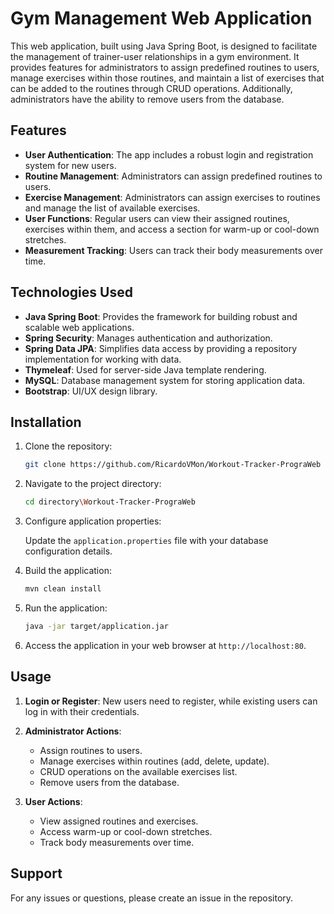 # Gym Management Web Application

This web application, built using Java Spring Boot, is designed to facilitate the management of trainer-user relationships in a gym environment. It provides features for administrators to assign predefined routines to users, manage exercises within those routines, and maintain a list of exercises that can be added to the routines through CRUD operations. Additionally, administrators have the ability to remove users from the database.

## Features

- **User Authentication**: The app includes a robust login and registration system for new users.
- **Routine Management**: Administrators can assign predefined routines to users.
- **Exercise Management**: Administrators can assign exercises to routines and manage the list of available exercises.
- **User Functions**: Regular users can view their assigned routines, exercises within them, and access a section for warm-up or cool-down stretches.
- **Measurement Tracking**: Users can track their body measurements over time.

## Technologies Used

- **Java Spring Boot**: Provides the framework for building robust and scalable web applications.
- **Spring Security**: Manages authentication and authorization.
- **Spring Data JPA**: Simplifies data access by providing a repository implementation for working with data.
- **Thymeleaf**: Used for server-side Java template rendering.
- **MySQL**: Database management system for storing application data.
- **Bootstrap**: UI/UX design library.

## Installation

1. Clone the repository:

   ```bash
   git clone https://github.com/RicardoVMon/Workout-Tracker-PrograWeb
   ```

2. Navigate to the project directory:

   ```bash
   cd directory\Workout-Tracker-PrograWeb
   ```

3. Configure application properties:

   Update the `application.properties` file with your database configuration details.

4. Build the application:

   ```bash
   mvn clean install
   ```

5. Run the application:

   ```bash
   java -jar target/application.jar
   ```

6. Access the application in your web browser at `http://localhost:80`.

## Usage

1. **Login or Register**: New users need to register, while existing users can log in with their credentials.

2. **Administrator Actions**:
   - Assign routines to users.
   - Manage exercises within routines (add, delete, update).
   - CRUD operations on the available exercises list.
   - Remove users from the database.

3. **User Actions**:
   - View assigned routines and exercises.
   - Access warm-up or cool-down stretches.
   - Track body measurements over time.

## Support

For any issues or questions, please create an issue in the repository.
